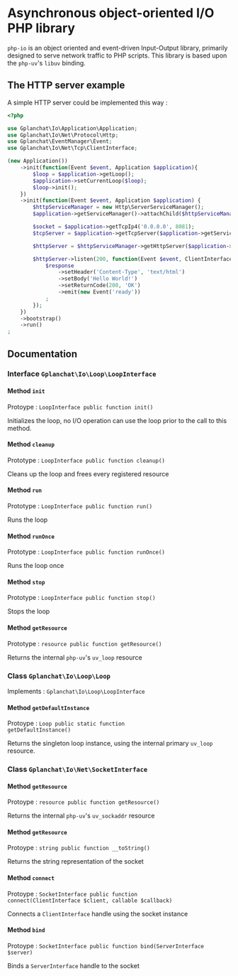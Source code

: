 Asynchronous object-oriented I/O PHP library
=======================

`php-io` is an object oriented and event-driven Input-Output library, primarily designed to serve network traffic to PHP scripts. This library is based upon the `php-uv`'s `libuv` binding.

## The HTTP server example

A simple HTTP server could be implemented this way :

```php
<?php

use Gplanchat\Io\Application\Application;
use Gplanchat\Io\Net\Protocol\Http;
use Gplanchat\EventManager\Event;
use Gplanchat\Io\Net\Tcp\ClientInterface;

(new Application())
    ->init(function(Event $event, Application $application){
        $loop = $application->getLoop();
        $application->setCurrentLoop($loop);
        $loop->init();
    })
    ->init(function(Event $event, Application $application) {
        $httpServiceManager = new Http\ServerServiceManager();
        $application->getServiceManager()->attachChild($httpServiceManager, 100);

        $socket = $application->getTcpIp4('0.0.0.0', 8081);
        $tcpServer = $application->getTcpServer($application->getServiceManager(), $application->getCurrentLoop(), $socket);

        $httpServer = $httpServiceManager->getHttpServer($application->getServiceManager(), $tcpServer);

        $httpServer->listen(200, function(Event $event, ClientInterface $client, Http\Request $request, Http\Response $response) {
            $response
                ->setHeader('Content-Type', 'text/html')
                ->setBody('Hello World!')
                ->setReturnCode(200, 'OK')
                ->emit(new Event('ready'))
            ;
        });
    })
    ->bootstrap()
    ->run()
;
```

## Documentation

### Interface `Gplanchat\Io\Loop\LoopInterface`

#### Method  `init`

Protoype : <code>LoopInterface public function init()</code>

Initializes the loop, no I/O operation can use the loop prior to the call to this method.

#### Method `cleanup`

Prototype : <code>LoopInterface public function cleanup()</code>

Cleans up the loop and frees every registered resource

#### Method `run`

Prototype : <code>LoopInterface public function run()</code>

Runs the loop

#### Method `runOnce`

Prototype : <code>LoopInterface public function runOnce()</code>

Runs the loop once

#### Method `stop`

Prototype : <code>LoopInterface public function stop()</code>

Stops the loop

#### Method `getResource`

Prototype : <code>resource public function getResource()</code>

Returns the internal `php-uv`'s `uv_loop` resource

### Class `Gplanchat\Io\Loop\Loop`

Implements : `Gplanchat\Io\Loop\LoopInterface`

#### Method  `getDefaultInstance`

Protoype : <code>Loop public static function getDefaultInstance()</code>

Returns the singleton loop instance, using the internal primary `uv_loop` resource.

### Class `Gplanchat\Io\Net\SocketInterface`

#### Method  `getResource`

Protoype : <code>resource public function getResource()</code>

Returns the internal `php-uv`'s `uv_sockaddr` resource

#### Method  `getResource`

Protoype : <code>string public function __toString()</code>

Returns the string representation of the socket

#### Method  `connect`

Protoype : <code>SocketInterface public function connect(ClientInterface $client, callable $callback)</code>

Connects a `ClientInterface` handle using the socket instance

#### Method  `bind`

Protoype : <code>SocketInterface public function bind(ServerInterface $server)</code>

Binds a `ServerInterface` handle to the socket


